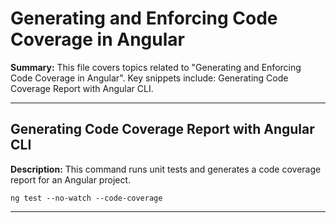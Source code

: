 # Generating and Enforcing Code Coverage in Angular

**Summary:** This file covers topics related to "Generating and Enforcing Code Coverage in Angular". Key snippets include: Generating Code Coverage Report with Angular CLI.

---

## Generating Code Coverage Report with Angular CLI

**Description:** This command runs unit tests and generates a code coverage report for an Angular project.

```shell
ng test --no-watch --code-coverage
```

---